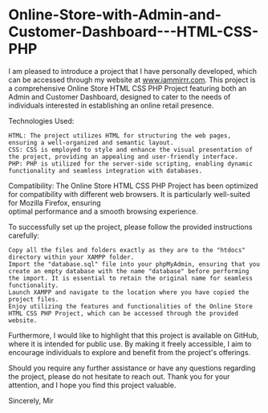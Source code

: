 # Online-Store-with-Admin-and-Customer-Dashboard---HTML-CSS-PHP

I am pleased to introduce a project that I have personally developed, which can be accessed through my website at www.iammirrr.com. This project is a comprehensive Online Store HTML CSS PHP Project featuring both an Admin and Customer Dashboard, designed to cater to the needs of individuals interested in establishing an online retail presence.

Technologies Used:

    HTML: The project utilizes HTML for structuring the web pages, ensuring a well-organized and semantic layout.
    CSS: CSS is employed to style and enhance the visual presentation of the project, providing an appealing and user-friendly interface.
    PHP: PHP is utilized for the server-side scripting, enabling dynamic functionality and seamless integration with databases.

Compatibility:
    The Online Store HTML CSS PHP Project has been optimized for compatibility with different web browsers. It is particularly well-suited for Mozilla Firefox, ensuring      
    optimal performance and a smooth browsing experience.

To successfully set up the project, please follow the provided instructions carefully:

    Copy all the files and folders exactly as they are to the "htdocs" directory within your XAMPP folder.
    Import the "database.sql" file into your phpMyAdmin, ensuring that you create an empty database with the name "database" before performing the import. It is essential to retain the original name for seamless functionality.
    Launch XAMPP and navigate to the location where you have copied the project files.
    Enjoy utilizing the features and functionalities of the Online Store HTML CSS PHP Project, which can be accessed through the provided website.

Furthermore, I would like to highlight that this project is available on GitHub, where it is intended for public use. By making it freely accessible, I aim to encourage individuals to explore and benefit from the project's offerings.

Should you require any further assistance or have any questions regarding the project, please do not hesitate to reach out. Thank you for your attention, and I hope you find this project valuable.

Sincerely,
Mir
